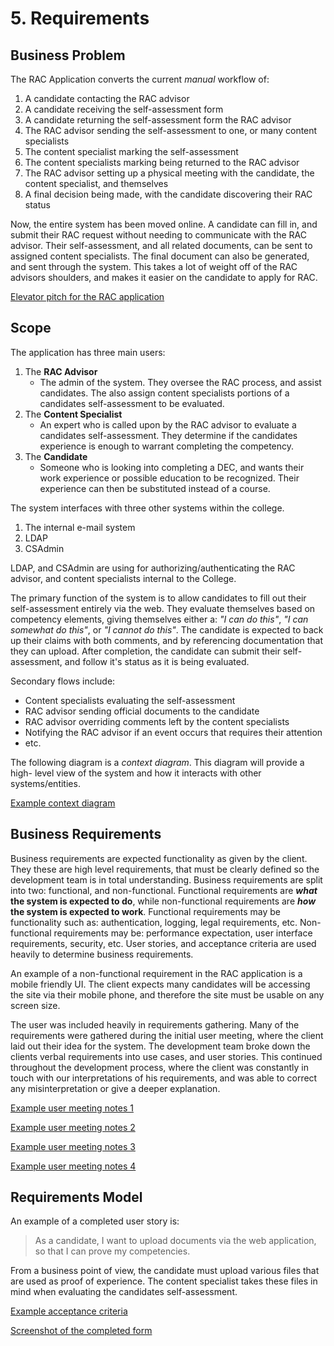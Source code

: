 # 5. Requirements

## Business Problem
The RAC Application converts the current _manual_ workflow of:

1. A candidate contacting the RAC advisor
2. A candidate receiving the self-assessment form
3. A candidate returning the self-assessment form the RAC advisor
4. The RAC advisor sending the self-assessment to one, or many content
    specialists
5. The content specialist marking the self-assessment
6. The content specialists marking being returned to the RAC advisor
7. The RAC advisor setting up a physical meeting with the candidate, the
    content specialist, and themselves
8. A final decision being made, with the candidate discovering their RAC
    status

Now, the entire system has been moved online. A candidate can fill in, and
submit their RAC request without needing to communicate with the RAC advisor.
Their self-assessment, and all related documents, can be sent to assigned
content specialists. The final document can also be generated, and sent through
the system. This takes a lot of weight off of the RAC advisors shoulders, and
makes it easier on the candidate to apply for RAC.

[Elevator pitch for the RAC application](./files/mhaley_RAC_App_Elevator_Pitch.pptx)

## Scope
The application has three main users:

1. The **RAC Advisor**
    - The admin of the system. They oversee the RAC process, and assist
        candidates. The also assign content specialists portions of a
        candidates self-assessment to be evaluated.
2. The **Content Specialist**
    - An expert who is called upon by the RAC advisor to evaluate a candidates
        self-assessment. They determine if the candidates experience is enough
        to warrant completing the competency.
3. The **Candidate**
    - Someone who is looking into completing a DEC, and wants their work
        experience or possible education to be recognized. Their experience
        can then be substituted instead of a course.

The system interfaces with three other systems within the college.

1. The internal e-mail system
2. LDAP
3. CSAdmin

LDAP, and CSAdmin are using for authorizing/authenticating the RAC advisor, and
content specialists internal to the College.

The primary function of the system is to allow candidates to fill out their
self-assessment entirely via the web. They evaluate themselves based on competency
elements, giving themselves either a: _"I can do this"_, _"I can somewhat do this"_,
or _"I cannot do this"_. The candidate is expected to back up their claims
with both comments, and by referencing documentation that they can upload.
After completion, the candidate can submit their self-assessment, and follow
it's status as it is being evaluated.

Secondary flows include:

- Content specialists evaluating the self-assessment
- RAC advisor sending official documents to the candidate
- RAC advisor overriding comments left by the content specialists
- Notifying the RAC advisor if an event occurs that requires their attention
- etc.

The following diagram is a _context diagram_. This diagram will provide a high-
level view of the system and how it interacts with other systems/entities.

[Example context diagram](./files/mhaley_context_diagram.png)

## Business Requirements
Business requirements are expected functionality as given by the client. They
these are high level requirements, that must be clearly defined so the
development team is in total understanding. Business requirements are split
into two: functional, and non-functional. Functional requirements are **_what_ the
system is expected to do**, while non-functional requirements are **_how_ the system
is expected to work**. Functional requirements may be functionality such as:
authentication, logging, legal requirements, etc. Non-functional requirements
may be: performance expectation, user interface requirements, security, etc.
User stories, and acceptance criteria are used heavily to determine business
requirements.

An example of a non-functional requirement in the RAC application is a mobile
friendly UI. The client expects many candidates will be accessing the site via
their mobile phone, and therefore the site must be usable on any screen size.

The user was included heavily in requirements gathering. Many of the requirements
were gathered during the initial user meeting, where the client laid out their
idea for the system. The development team broke down the clients verbal requirements
into use cases, and user stories. This continued throughout the development
process, where the client was constantly in touch with our interpretations of
his requirements, and was able to correct any misinterpretation or give a
deeper explanation.

[Example user meeting notes 1](./files/meeting-minutes/Sept25_User_Meeting_Meeting_Minutes.docx)

[Example user meeting notes 2](./files/meeting-minutes/Oct16_E50_A09_ProductBacklog_Meeting_Minutes.docx)

[Example user meeting notes 3](./files/meeting-minutes/Dec11_Sprint_Review.docx)

[Example user meeting notes 4](./files/meeting-minutes/Feb9_Sprint_Review_Meeting_Minutes.docx)

## Requirements Model
An example of a completed user story is:

> As a candidate, I want to upload documents via the web application, so that I
> can prove my competencies.

From a business point of view, the candidate must upload various files that are
used as proof of experience. The content specialist takes these files in mind
when evaluating the candidates self-assessment.

[Example acceptance criteria](./files/mhaley_updoc_acceptance.png)

[Screenshot of the completed form](./files/mhaley_updoc_form.png)
